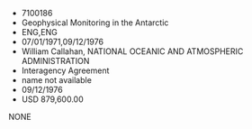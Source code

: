 * 7100186
* Geophysical Monitoring in the Antarctic
* ENG,ENG
* 07/01/1971,09/12/1976
* William Callahan, NATIONAL OCEANIC AND ATMOSPHERIC ADMINISTRATION
* Interagency Agreement
*   name not available
* 09/12/1976
* USD 879,600.00

NONE